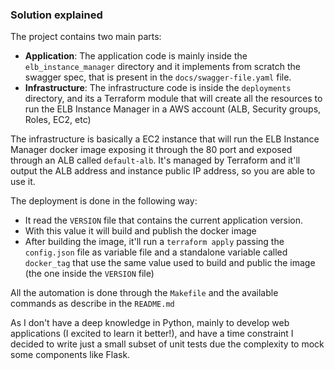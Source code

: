 ### Solution explained

The project contains two main parts:

- **Application**: The application code is mainly inside the `elb_instance_manager` directory and it implements from scratch the swagger spec, that is present in the `docs/swagger-file.yaml` file.
- **Infrastructure**: The infrastructure code is inside the `deployments` directory, and its a Terraform module that will create all the resources to run the ELB Instance Manager in a AWS account (ALB, Security groups, Roles, EC2, etc)

The infrastructure is basically a EC2 instance that will run the ELB Instance Manager docker image exposing it through the 80 port and exposed through an ALB called `default-alb`. It's managed by Terraform and it'll output the ALB address and instance public IP address, so you are able to use it.

The deployment is done in the following way:
- It read the `VERSION` file that contains the current application version. 
- With this value it will build and publish the docker image
- After building the image, it'll run a `terraform apply` passing the `config.json` file as variable file and a standalone variable called `docker_tag` that use the same value used to build and public the image (the one inside the `VERSION` file)

All the automation is done through the `Makefile` and the available commands as describe in the `README.md`

As I don't have a deep knowledge in Python, mainly to develop web applications (I excited to learn it better!), and have a time constraint I decided to write just a small subset of unit tests due the complexity to mock some components like Flask.
